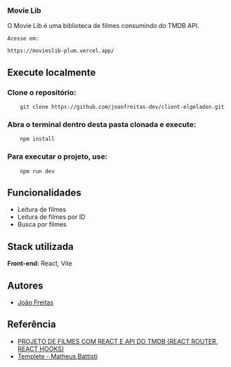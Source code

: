 
### Movie Lib

O Movie Lib é uma biblioteca de filmes consumindo do TMDB API.

````
Acesse em: 

https://movieslib-plum.vercel.app/
````
## Execute localmente
### Clone o repositório:

```
    git clone https://github.com/joaofreitas-dev/client-elgeladon.git
```

### Abra o terminal dentro desta pasta clonada e execute:

```
    npm install
```

### Para executar o projeto, use:

```
    npm run dev
```
## Funcionalidades

- Leitura de filmes
- Leitura de filmes por ID
- Busca por filmes


## Stack utilizada

**Front-end:** React, Vite


## Autores

- [João Freitas](https://www.github.com/joaofreitas-dev)

## Referência

 - [PROJETO DE FILMES COM REACT E API DO TMDB (REACT ROUTER, REACT HOOKS)](https://www.youtube.com/watch?v=XqxUHVVO7-U&t=701s)
 - [Templete - Matheus Battisti](https://www.youtube.com/c/MatheusBattisti)
 
